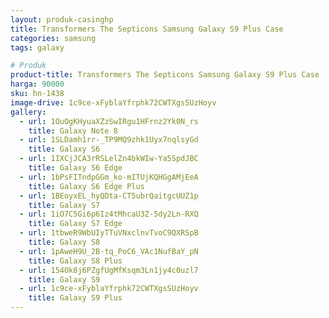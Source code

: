 ```yaml
---
layout: produk-casinghp
title: Transformers The Septicons Samsung Galaxy S9 Plus Case
categories: samsung
tags: galaxy

# Produk
product-title: Transformers The Septicons Samsung Galaxy S9 Plus Case
harga: 90000
sku: hn-1438
image-drive: 1c9ce-xFyblaYfrphk72CWTXgsSUzHoyv
gallery:
  - url: 1OuOgKHyuaXZzSwIRgu1HFrnz2Yk0N_rs
    title: Galaxy Note 8
  - url: 1SLDamh1rr-_TP9MQ9zhk1Uyx7nqlsyGd
    title: Galaxy S6
  - url: 1IXCjJCA3rRSLelZn4bkWIw-Ya5SpdJBC
    title: Galaxy S6 Edge
  - url: 1bPsFITndpGGm_ko-mITUjKQHGgAMjEeA
    title: Galaxy S6 Edge Plus
  - url: 1BEoyxEL_hyQDta-CT5ubrQaitgcUUZ1p
    title: Galaxy S7
  - url: 1iO7C5Gi6p6Iz4tMhcaU3Z-5dy2Ln-RXQ
    title: Galaxy S7 Edge
  - url: 1tbweR9WbUIyTTuVNxclnvTvoC9QXRSpB
    title: Galaxy S8
  - url: 1pAweH9U_2B-tq_PoC6_VAc1NufBaY_pN
    title: Galaxy S8 Plus
  - url: 154Ok8j6PZgfUgMfKsqm3Ln1jy4c0uzl7
    title: Galaxy S9
  - url: 1c9ce-xFyblaYfrphk72CWTXgsSUzHoyv
    title: Galaxy S9 Plus
---
```

